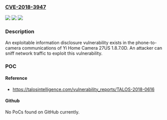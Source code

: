 ### [CVE-2018-3947](https://cve.mitre.org/cgi-bin/cvename.cgi?name=CVE-2018-3947)
![](https://img.shields.io/static/v1?label=Product&message=Yi%20Technology&color=blue)
![](https://img.shields.io/static/v1?label=Version&message=Yi%20Technology%20Home%20Camera%2027US%201.8.7.0D%20&color=brightgreen)
![](https://img.shields.io/static/v1?label=Vulnerability&message=Cleartext%20Transmission%20of%20Sensitive%20Information&color=brightgreen)

### Description

An exploitable information disclosure vulnerability exists in the phone-to-camera communications of Yi Home Camera 27US 1.8.7.0D. An attacker can sniff network traffic to exploit this vulnerability.

### POC

#### Reference
- https://talosintelligence.com/vulnerability_reports/TALOS-2018-0616

#### Github
No PoCs found on GitHub currently.

